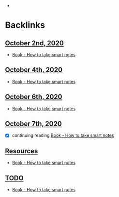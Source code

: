 - 

# Backlinks
## [October 2nd, 2020](<October 2nd, 2020.md>)
- [Book - How to take smart notes](<Book - How to take smart notes.md>)

## [October 4th, 2020](<October 4th, 2020.md>)
- [Book - How to take smart notes](<Book - How to take smart notes.md>)

## [October 6th, 2020](<October 6th, 2020.md>)
- [Book - How to take smart notes](<Book - How to take smart notes.md>)

## [October 7th, 2020](<October 7th, 2020.md>)
- [x] continuing reading [Book - How to take smart notes](<Book - How to take smart notes.md>)

## [Resources](<Resources.md>)
- [Book - How to take smart notes](<Book - How to take smart notes.md>)

## [TODO](<TODO.md>)
- [Book - How to take smart notes](<Book - How to take smart notes.md>)

